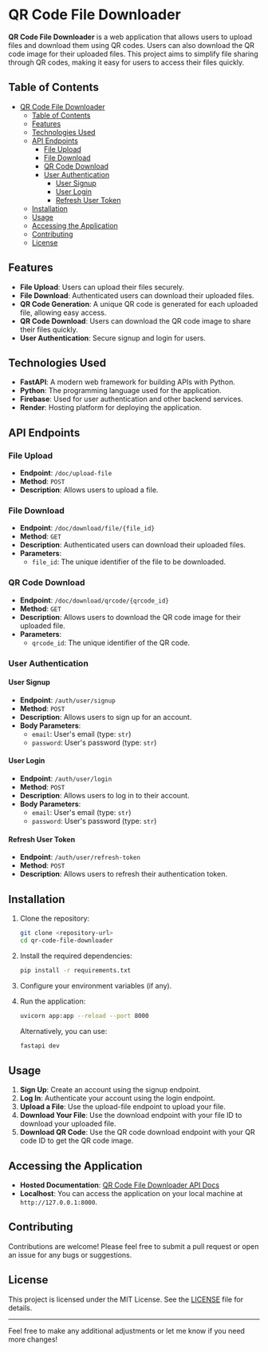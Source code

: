# QR Code File Downloader

**QR Code File Downloader** is a web application that allows users to upload files and download them using QR codes. Users can also download the QR code image for their uploaded files. This project aims to simplify file sharing through QR codes, making it easy for users to access their files quickly.

## Table of Contents

- [QR Code File Downloader](#qr-code-file-downloader)
  - [Table of Contents](#table-of-contents)
  - [Features](#features)
  - [Technologies Used](#technologies-used)
  - [API Endpoints](#api-endpoints)
    - [File Upload](#file-upload)
    - [File Download](#file-download)
    - [QR Code Download](#qr-code-download)
    - [User Authentication](#user-authentication)
      - [User Signup](#user-signup)
      - [User Login](#user-login)
      - [Refresh User Token](#refresh-user-token)
  - [Installation](#installation)
  - [Usage](#usage)
  - [Accessing the Application](#accessing-the-application)
  - [Contributing](#contributing)
  - [License](#license)

## Features

- **File Upload**: Users can upload their files securely.
- **File Download**: Authenticated users can download their uploaded files.
- **QR Code Generation**: A unique QR code is generated for each uploaded file, allowing easy access.
- **QR Code Download**: Users can download the QR code image to share their files quickly.
- **User Authentication**: Secure signup and login for users.

## Technologies Used

- **FastAPI**: A modern web framework for building APIs with Python.
- **Python**: The programming language used for the application.
- **Firebase**: Used for user authentication and other backend services.
- **Render**: Hosting platform for deploying the application.

## API Endpoints

### File Upload

- **Endpoint**: `/doc/upload-file`
- **Method**: `POST`
- **Description**: Allows users to upload a file.

### File Download

- **Endpoint**: `/doc/download/file/{file_id}`
- **Method**: `GET`
- **Description**: Authenticated users can download their uploaded files.
- **Parameters**:
  - `file_id`: The unique identifier of the file to be downloaded.

### QR Code Download

- **Endpoint**: `/doc/download/qrcode/{qrcode_id}`
- **Method**: `GET`
- **Description**: Allows users to download the QR code image for their uploaded file.
- **Parameters**:
  - `qrcode_id`: The unique identifier of the QR code.

### User Authentication

#### User Signup

- **Endpoint**: `/auth/user/signup`
- **Method**: `POST`
- **Description**: Allows users to sign up for an account.
- **Body Parameters**:
  - `email`: User's email (type: `str`)
  - `password`: User's password (type: `str`)

#### User Login

- **Endpoint**: `/auth/user/login`
- **Method**: `POST`
- **Description**: Allows users to log in to their account.
- **Body Parameters**:
  - `email`: User's email (type: `str`)
  - `password`: User's password (type: `str`)

#### Refresh User Token

- **Endpoint**: `/auth/user/refresh-token`
- **Method**: `POST`
- **Description**: Allows users to refresh their authentication token.

## Installation

1. Clone the repository:

   ```bash
   git clone <repository-url>
   cd qr-code-file-downloader
   ```

2. Install the required dependencies:

   ```bash
   pip install -r requirements.txt
   ```

3. Configure your environment variables (if any).

4. Run the application:

   ```bash
   uvicorn app:app --reload --port 8000
   ```

   Alternatively, you can use:

   ```bash
   fastapi dev
   ```

## Usage

1. **Sign Up**: Create an account using the signup endpoint.
2. **Log In**: Authenticate your account using the login endpoint.
3. **Upload a File**: Use the upload-file endpoint to upload your file.
4. **Download Your File**: Use the download endpoint with your file ID to download your uploaded file.
5. **Download QR Code**: Use the QR code download endpoint with your QR code ID to get the QR code image.

## Accessing the Application

- **Hosted Documentation**: [QR Code File Downloader API Docs](https://qr-code-file-downloader.onrender.com/docs)
- **Localhost**: You can access the application on your local machine at `http://127.0.0.1:8000`.

## Contributing

Contributions are welcome! Please feel free to submit a pull request or open an issue for any bugs or suggestions.

## License

This project is licensed under the MIT License. See the [LICENSE](LICENSE) file for details.

---

Feel free to make any additional adjustments or let me know if you need more changes!
